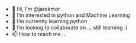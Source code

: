 - 👋 Hi, I’m @jarekmor
- 👀 I’m interested in python and Machine Learning
- 🌱 I’m currently learning python
- 💞️ I’m looking to collaborate on ... still learning :)
- 📫 How to reach me ...

<!---
jarekmor/jarekmor is a ✨ special ✨ repository because its `README.md` (this file) appears on your GitHub profile.
You can click the Preview link to take a look at your changes.
--->
